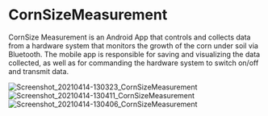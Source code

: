 # CornSizeMeasurement
CornSize Measurement is an Android App that controls and collects data from a hardware system that monitors the growth of the corn under soil via Bluetooth. The mobile app is responsible for saving and visualizing the data collected, as well as for commanding the hardware system to switch on/off and transmit data.


![Screenshot_20210414-130323_CornSizeMeasurement](https://github.com/KyleHYX/CornSizeMeasurement/assets/60859865/f15eacfe-4a37-4d12-a162-89667c878989)
![Screenshot_20210414-130411_CornSizeMeasurement](https://github.com/KyleHYX/CornSizeMeasurement/assets/60859865/57523dc3-4079-4c59-8aac-24775fc68deb)
![Screenshot_20210414-130406_CornSizeMeasurement](https://github.com/KyleHYX/CornSizeMeasurement/assets/60859865/ce9a671b-6737-4962-8d55-5f8907d14375)

